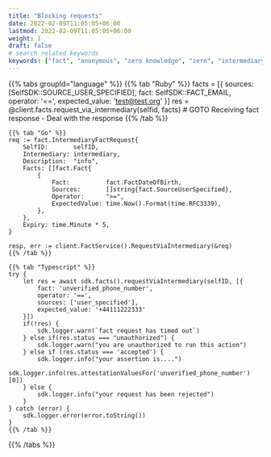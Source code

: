 ```yaml
---
title: "Blocking requests"
date: 2022-02-09T11:05:05+06:00
lastmod: 2022-02-09T11:05:05+06:00
weight: 1
draft: false
# search related keywords
keywords: ["fact", "anonymous", "zero knowledge", "zero", "intermediary", "blocking"]
---
```


{{% tabs groupId="language" %}}
    {{% tab "Ruby" %}}
    facts = [{ sources: [SelfSDK::SOURCE_USER_SPECIFIED],
            fact: SelfSDK::FACT_EMAIL,
            operator: '==',
            expected_value: 'test@test.org' }]
    res = @client.facts.request_via_intermediary(selfid, facts)
    # GOTO Receiving fact response - Deal with the response
    {{% /tab %}}

    {{% tab "Go" %}}
    req := fact.IntermediaryFactRequest{
        SelfID:       selfID,
        Intermediary: intermediary,
        Description:  "info",
        Facts: []fact.Fact{
            {
                Fact:          fact.FactDateOfBirth,
                Sources:       []string{fact.SourceUserSpecified},
                Operator:      ">=",
                ExpectedValue: time.Now().Format(time.RFC3339),
            },
        },
        Expiry: time.Minute * 5,
    }

    resp, err := client.FactService().RequestViaIntermediary(&req)
    {{% /tab %}}

    {{% tab "Typescript" %}}
    try {
        let res = await sdk.facts().requestViaIntermediary(selfID, [{
            fact: 'unverified_phone_number',
            operator: '==',
            sources: ['user_specified'],
            expected_value: '+44111222333'
        }])
        if(!res) {
            sdk.logger.warn(`fact request has timed out`)
        } else if(res.status === "unauthorized") {
            sdk.logger.warn("you are unauthorized to run this action")
        } else if (res.status === 'accepted') {
            sdk.logger.info("your assertion is....")
            sdk.logger.info(res.attestationValuesFor('unverified_phone_number')[0])
        } else {
            sdk.logger.info("your request has been rejected")
        }
    } catch (error) {
        sdk.logger.error(error.toString())
    }
    {{% /tab %}}
{{% /tabs %}}